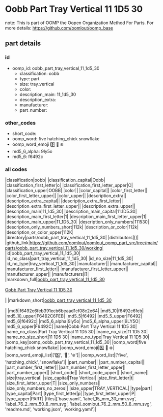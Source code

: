 # Oobb Part Tray Vertical 11 1D5 30  

note: This is part of OOMP the Oopen Organization Method For Parts. For more details: https://github.com/oomlout/oomp_base

##  part details





### id
* oomp_id: oobb_part_tray_vertical_11_1d5_30
  * classification: oobb
  * type: part
  * size: tray_vertical
  * color: 
  * description_main: 11_1d5_30
  * description_extra: 
  * manufacturer: 
  * part_number: 

### other_codes
* short_code: 
* oomp_word: five hatching_chick snowflake
* oomp_word_emoji :five: :hatching_chick: :snowflake:
* md5_6_alpha: 9ly5o
* md5_6: f6492c

### all codes 
|classification|oobb|
|classification_capital|Oobb|
|classification_first_letter|o|
|classification_first_letter_upper|O|
|classification_upper|OOBB|
|color||
|color_capital||
|color_first_letter||
|color_first_letter_upper||
|color_upper||
|description_extra||
|description_extra_capital||
|description_extra_first_letter||
|description_extra_first_letter_upper||
|description_extra_upper||
|description_main|11_1d5_30|
|description_main_capital|11.1D5.30|
|description_main_first_letter|1|
|description_main_first_letter_upper|1|
|description_main_upper|11_1D5_30|
|description_only_numbers|111530|
|description_only_numbers_short|112k|
|description_or_color|112k|
|description_or_color_upper|112K|
|directory|parts/oobb_part_tray_vertical_11_1d5_30|
|distributors|[]|
|github_link|https://github.com/oomlout/oomlout_oomp_part_src/tree/main/parts/oobb_part_tray_vertical_11_1d5_30/working|
|id|oobb_part_tray_vertical_11_1d5_30|
|id_no_class|part_tray_vertical_11_1d5_30|
|id_no_size|11_1d5_30|
|id_no_type|tray_vertical_11_1d5_30|
|manufacturer||
|manufacturer_capital||
|manufacturer_first_letter||
|manufacturer_first_letter_upper||
|manufacturer_upper||
|manufacturers|[]|
|markdown_full|[oobb_part_tray_vertical_11_1d5_30](https://github.com/oomlout/oomlout_oomp_part_src/tree/main/parts/oobb_part_tray_vertical_11_1d5_30/working)<br>[](https://github.com/oomlout/oomlout_oomp_part_src/tree/main/parts/oobb_part_tray_vertical_11_1d5_30/working)<br>[Oobb Part Tray Vertical 11 1D5 30](https://github.com/oomlout/oomlout_oomp_part_src/tree/main/parts/oobb_part_tray_vertical_11_1d5_30/working)<br><br>|
|markdown_short|[oobb_part_tray_vertical_11_1d5_30](https://github.com/oomlout/oomlout_oomp_part_src/tree/main/parts/oobb_part_tray_vertical_11_1d5_30/working)<br><br>|
|md5|f6492c6feb391ecb6beaad1cf08c2e64|
|md5_10|f6492c6feb|
|md5_10_upper|F6492C6FEB|
|md5_5|f6492|
|md5_5_upper|F6492|
|md5_6|f6492c|
|md5_6_alpha|9ly5o|
|md5_6_alpha_upper|9LY5O|
|md5_6_upper|F6492C|
|name|Oobb Part Tray Vertical 11 1D5 30|
|name_no_class|Part Tray Vertical 11 1D5 30|
|name_no_size|11 1D5 30|
|name_no_size_short|11 1D5 30|
|name_no_type|Tray Vertical 11 1D5 30|
|oomp_key|oomp_oobb_part_tray_vertical_11_1d5_30|
|oomp_word|five hatching_chick snowflake|
|oomp_word_emoji|:five: :hatching_chick: :snowflake:|
|oomp_word_emoji_list|[':five:', ':hatching_chick:', ':snowflake:']|
|oomp_word_list|['five', 'hatching_chick', 'snowflake']|
|part_number||
|part_number_capital||
|part_number_first_letter||
|part_number_first_letter_upper||
|part_number_upper||
|short_code||
|short_code_upper||
|short_name||
|size|tray_vertical|
|size_capital|Tray Vertical|
|size_first_letter|t|
|size_first_letter_upper|T|
|size_only_numbers||
|size_only_numbers_no_zeros||
|size_upper|TRAY_VERTICAL|
|type|part|
|type_capital|Part|
|type_first_letter|p|
|type_first_letter_upper|P|
|type_upper|PART|
|files|['base.yaml', 'label_15_mm_30_mm.svg', 'label_76_2_mm_50_8_mm.svg', 'label_oomlout_76_2_mm_50_8_mm.svg', 'readme.md', 'working.json', 'working.yaml']|
